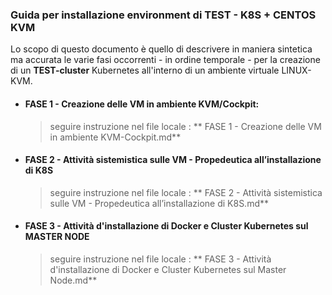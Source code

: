 ### Guida per installazione environment di TEST  - K8S + CENTOS KVM

Lo scopo di questo documento è quello di descrivere in maniera sintetica ma accurata le varie fasi occorrenti - in ordine temporale - per la creazione di un **TEST-cluster** Kubernetes all'interno di un ambiente virtuale LINUX-KVM.

* #### FASE 1 - Creazione delle VM in ambiente KVM/Cockpit:

  > seguire instruzione nel file locale : ** FASE 1 - Creazione delle VM in ambiente KVM-Cockpit.md**

 
* #### FASE 2 - Attività sistemistica sulle VM - Propedeutica all’installazione di K8S

  > seguire instruzione nel file locale : ** FASE 2 - Attività sistemistica sulle VM - Propedeutica all’installazione di K8S.md**

* #### FASE 3 - Attività d'installazione di Docker e Cluster Kubernetes sul MASTER NODE

  > seguire instruzione nel file locale : ** FASE 3 - Attività d'installazione di Docker e Cluster Kubernetes sul Master Node.md**